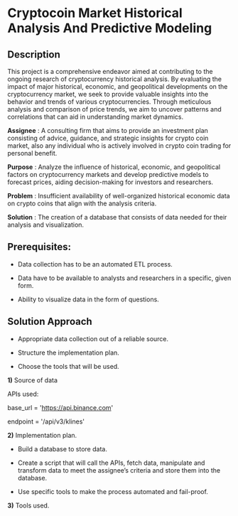 # Cryptocoin Market Historical Analysis And Predictive Modeling
## Description

This project is a comprehensive endeavor aimed at contributing to the ongoing research of cryptocurrency historical analysis. By evaluating the impact of major historical, economic, and geopolitical developments on the cryptocurrency market, we seek to provide valuable insights into the behavior and trends of various cryptocurrencies. Through meticulous analysis and comparison of price trends, we aim to uncover patterns and correlations that can aid in understanding market dynamics.

**Assignee** : A consulting firm that aims to provide an investment plan consisting of advice, guidance, and strategic insights for crypto coin market, also any individual who is actively involved in crypto coin trading for personal benefit.

**Purpose** : Analyze the influence of historical, economic, and geopolitical factors on cryptocurrency markets and develop predictive models to forecast prices, aiding decision-making for investors and researchers.

**Problem** : Insufficient availability of well-organized historical economic data on crypto coins that align with the analysis criteria.

**Solution** : The creation of a database that consists of data needed for their analysis and visualization.

## Prerequisites:

* Data collection has to be an automated ETL process.

* Data have to be available to analysts and researchers in a specific, given form.

* Ability to visualize data in the form of questions.

## Solution Approach

* Appropriate data collection out of a reliable source.
  
* Structure the implementation plan.
  
* Choose the tools that will be used.

**1)** Source of data

APIs used:

base_url = 'https://api.binance.com'

endpoint = '/api/v3/klines'

**2)** Implementation plan.

* Build a database to store data.

* Create a script that will call the APIs, fetch data, manipulate and transform data to meet the assignee’s criteria and store them into the database.

* Use specific tools to make the process automated and fail-proof.

**3)** Tools used.
